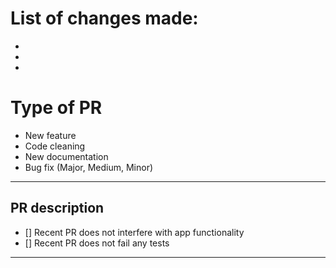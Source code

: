 # List of changes made:

-
-
-   

# Type of PR

-   New feature
-   Code cleaning
-   New documentation
-   Bug fix (Major, Medium, Minor)

---

## PR description

-   [] Recent PR does not interfere with app functionality
-   [] Recent PR does not fail any tests

---

<!---
Example:
Fix|Update for Txt2Speech/repository_name/PR-Number/name_of_fix
--->
